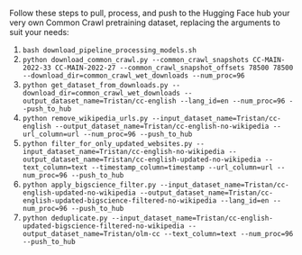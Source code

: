 Follow these steps to pull, process, and push to the Hugging Face hub your very own Common Crawl pretraining dataset, replacing the arguments to suit your needs:

1. `bash download_pipeline_processing_models.sh`
2. `python download_common_crawl.py --common_crawl_snapshots CC-MAIN-2022-33 CC-MAIN-2022-27 --common_crawl_snapshot_offsets 78500 78500 --download_dir=common_crawl_wet_downloads --num_proc=96`
3. `python get_dataset_from_downloads.py --download_dir=common_crawl_wet_downloads --output_dataset_name=Tristan/cc-english --lang_id=en --num_proc=96 --push_to_hub`
4. `python remove_wikipedia_urls.py --input_dataset_name=Tristan/cc-english --output_dataset_name=Tristan/cc-english-no-wikipedia --url_column=url --num_proc=96 --push_to_hub`
5. `python filter_for_only_updated_websites.py --input_dataset_name=Tristan/cc-english-no-wikipedia --output_dataset_name=Tristan/cc-english-updated-no-wikipedia --text_column=text --timestamp_column=timestamp --url_column=url --num_proc=96 --push_to_hub`
6. `python apply_bigscience_filter.py --input_dataset_name=Tristan/cc-english-updated-no-wikipedia --output_dataset_name=Tristan/cc-english-updated-bigscience-filtered-no-wikipedia --lang_id=en --num_proc=96 --push_to_hub`
7. `python deduplicate.py --input_dataset_name=Tristan/cc-english-updated-bigscience-filtered-no-wikipedia --output_dataset_name=Tristan/olm-cc --text_column=text --num_proc=96 --push_to_hub`

